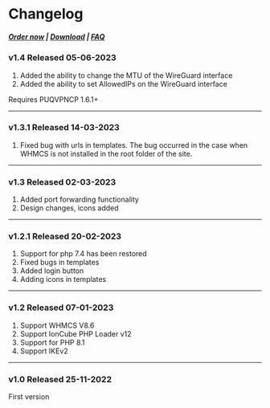 # Changelog

#####  [Order now](https://puqcloud.com/index.php?rp=/store/whmcs-module-wireguard-business-vpn) | [Download](https://download.puqcloud.com/WHMCS/servers/PUQ_WHMCS-WireGuard-Business-VPN/) | [FAQ](https://faq.puqcloud.com/)

### v1.4 Released 05-06-2023
1. Added the ability to change the MTU of the WireGuard interface
2. Added the ability to set AllowedIPs on the WireGuard interface
 
Requires PUQVPNCP 1.6.1+

- - - - - -

### v1.3.1 Released 14-03-2023
 
1. Fixed bug with urls in templates. The bug occurred in the case when WHMCS is not installed in the root folder of the site.

- - - - - -

### v1.3 Released 02-03-2023
 
1. Added port forwarding functionality
2. Design changes, icons added

- - - - - -

### v1.2.1 Released 20-02-2023

1. Support for php 7.4 has been restored
2. Fixed bugs in templates
3. Added login button
4. Adding icons in templates

- - - - - -

### v1.2 Released 07-01-2023

1. Support WHMCS V8.6
2. Support IonCube PHP Loader v12
3. Support for PHP 8.1
4. Support IKEv2

- - - - - -

### v1.0 Released 25-11-2022

First version

